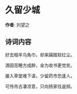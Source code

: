 # 久留少城

**作者**: 刘望之

## 诗词内容

好去相羊乌角巾，却来躏踏软红尘。

酒因觅睡方成醉，金为收书更觉贫。

屡入草堂难下语，少留药市恐逢人。

可怜吊古凄凉意，只向扬家往返频。


